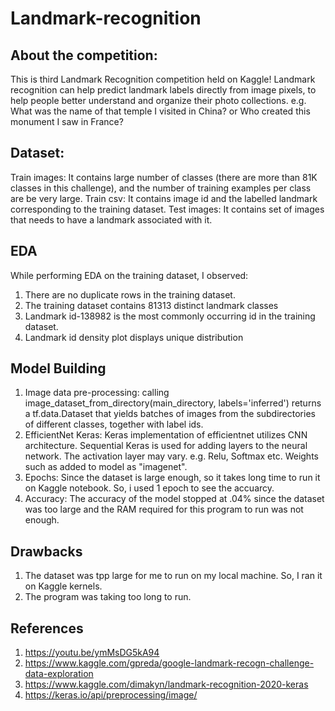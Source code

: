 # Landmark-recognition
## About the competition: 
This is third Landmark Recognition competition held on Kaggle! Landmark recognition can help predict landmark labels directly from image pixels, to help people better understand and organize their photo collections. 
e.g. What was the name of that temple I visited in China? or Who created this monument I saw in France?

## Dataset:
Train images: It contains large number of classes (there are more than 81K classes in this challenge), and the number of training examples per class are be very large.
Train csv: It contains image id and the labelled landmark corresponding to the training dataset.
Test images: It contains set of images that needs to have a landmark associated with it.

## EDA
While performing EDA on the training dataset, I observed:
1. There are no duplicate rows in the training dataset.
2. The training dataset contains 81313 distinct landmark classes 
3. Landmark id-138982 is the most commonly occurring id in the training dataset.
4. Landmark id density plot displays unique distribution 

## Model Building
1. Image data pre-processing: calling image_dataset_from_directory(main_directory, labels='inferred') returns a tf.data.Dataset that yields batches of images from the subdirectories of different classes, together with label ids.
2. EfficientNet Keras: Keras implementation of efficientnet utilizes CNN architecture. Sequential Keras is used for adding layers to the neural network. The activation layer may vary. e.g. Relu, Softmax etc. Weights such as added to model as "imagenet".
3. Epochs: Since the dataset is large enough, so it takes long time to run it on Kaggle notebook. So, i used 1 epoch to see the accuarcy.
4. Accuracy: The accuracy of the model stopped at .04% since the dataset was too large and the RAM required for this program to run was not enough.

## Drawbacks
1. The dataset was tpp large for me to run on my local machine. So, I ran it on Kaggle kernels. 
2. The program was taking too long to run.

## References
1. https://youtu.be/ymMsDG5kA94
2. https://www.kaggle.com/gpreda/google-landmark-recogn-challenge-data-exploration
3. https://www.kaggle.com/dimakyn/landmark-recognition-2020-keras
4. https://keras.io/api/preprocessing/image/



